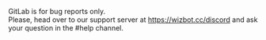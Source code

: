 GitLab is for bug reports only.  
Please, head over to our support server at https://wizbot.cc/discord and ask your question in the #help channel.